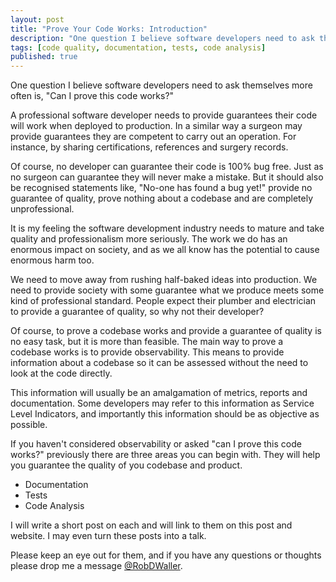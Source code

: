 ```yaml
---
layout: post
title: "Prove Your Code Works: Introduction"
description: "One question I believe software developers need to ask themselves more often is, "Can I prove this code works?"
tags: [code quality, documentation, tests, code analysis]
published: true
--- 
```

One question I believe software developers need to ask themselves more often is, "Can I prove this code works?"

A professional software developer needs to provide guarantees their code will work when deployed to production. In a similar way a surgeon may provide guarantees they are competent to carry out an operation. For instance, by sharing certifications, references and surgery records. 

Of course, no developer can guarantee their code is 100% bug free. Just as no surgeon can guarantee they will never make a mistake.  But it should also be recognised statements like, "No-one has found a bug yet!" provide no guarantee of quality, prove nothing about a codebase and are completely unprofessional.  

It is my feeling the software development industry needs to mature and take quality and professionalism more seriously. The work we do has an enormous impact on society, and as we all know has the potential to cause enormous harm too. 

We need to move away from rushing half-baked ideas into production. We need to provide society with some guarantee what we produce meets some kind of professional standard. People expect their plumber and electrician to provide a guarantee of quality, so why not their developer?  

Of course, to prove a codebase works and provide a guarantee of quality is no easy task, but it is more than feasible. The main way to prove a codebase works is to provide observability. This means to provide information about a codebase so it can be assessed without the need to look at the code directly. 

This information will usually be an amalgamation of metrics, reports and documentation. Some developers may refer to this information as Service Level Indicators, and importantly this information should be as objective as possible.

If you haven't considered observability or asked "can I prove this code works?" previously there are three areas you can begin with. They will help you guarantee the quality of you codebase and product.

- Documentation
- Tests
- Code Analysis

I will write a short post on each and will link to them on this post and website. I may even turn these posts into a talk.

Please keep an eye out for them, and if you have any questions or thoughts please drop me a message [@RobDWaller](https://twitter.com/RobDWaller).
